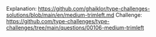 Explanation: https://github.com/ghaiklor/type-challenges-solutions/blob/main/en/medium-trimleft.md
Challenge: https://github.com/type-challenges/type-challenges/tree/main/questions/00106-medium-trimleft